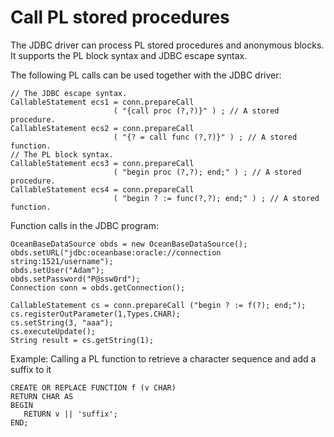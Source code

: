 Call PL stored procedures 
==============================================

The JDBC driver can process PL stored procedures and anonymous blocks. It supports the PL block syntax and JDBC escape syntax. 

The following PL calls can be used together with the JDBC driver:

```unknow
// The JDBC escape syntax.
CallableStatement ecs1 = conn.prepareCall
                       ( "{call proc (?,?)}" ) ; // A stored procedure.
CallableStatement ecs2 = conn.prepareCall
                       ( "{? = call func (?,?)}" ) ; // A stored function.
// The PL block syntax.
CallableStatement ecs3 = conn.prepareCall
                       ( "begin proc (?,?); end;" ) ; // A stored procedure.
CallableStatement ecs4 = conn.prepareCall
                       ( "begin ? := func(?,?); end;" ) ; // A stored function.
```



Function calls in the JDBC program:

```unknow
OceanBaseDataSource obds = new OceanBaseDataSource();
obds.setURL("jdbc:oceanbase:oracle://connection string:1521/username");
obds.setUser("Adam");
obds.setPassword("P@ssw0rd");
Connection conn = obds.getConnection();

CallableStatement cs = conn.prepareCall ("begin ? := f(?); end;");
cs.registerOutParameter(1,Types.CHAR);
cs.setString(3, "aaa");
cs.executeUpdate();
String result = cs.getString(1);
```



Example: Calling a PL function to retrieve a character sequence and add a suffix to it 

```unknow
CREATE OR REPLACE FUNCTION f (v CHAR)
RETURN CHAR AS
BEGIN
   RETURN v || 'suffix';
END;
```



